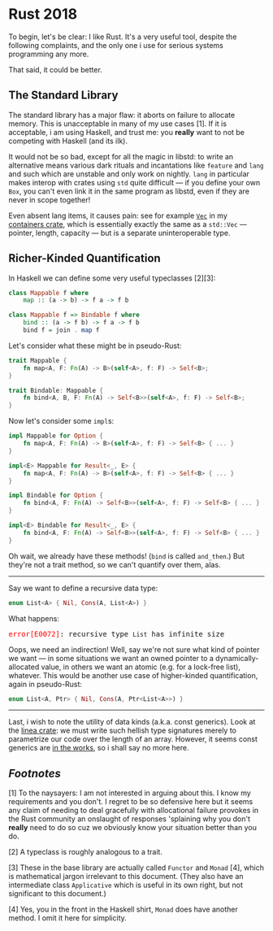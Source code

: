 # Rust 2018

To begin, let's be clear: I like Rust. It's a very useful tool, despite the following complaints, and the only one i use for serious systems programming any more.

That said, it could be better.

## The Standard Library

The standard library has a major flaw: it aborts on failure to allocate memory. This is unacceptable in many of my use cases [1]. If it is acceptable, i am using Haskell, and trust me: you **really** want to not be competing with Haskell (and its ilk).

It would not be so bad, except for all the magic in libstd: to write an alternative means various dark rituals and incantations like `feature` and `lang` and such which are unstable and only work on nightly. `lang` in particular makes interop with crates using `std` quite difficult — if you define your own `Box`, you can't even link it in the same program as libstd, even if they are never in scope together!

Even absent lang items, it causes pain: see for example [`Vec`](https://docs.rs/containers/0.7.1/containers/collections/vec/struct.Vec.html) in my [containers crate](https://crates.io/crates/containers), which is essentially exactly the same as a `std::Vec` — pointer, length, capacity — but is a separate uninteroperable type.

## Richer-Kinded Quantification

In Haskell we can define some very useful typeclasses [2][3]:

```haskell
class Mappable f where
    map :: (a -> b) -> f a -> f b

class Mappable f => Bindable f where
    bind :: (a -> f b) -> f a -> f b
    bind f = join . map f
```

Let's consider what these might be in pseudo-Rust:

```rust
trait Mappable {
    fn map<A, F: Fn(A) -> B>(self<A>, f: F) -> Self<B>;
}

trait Bindable: Mappable {
    fn bind<A, B, F: Fn(A) -> Self<B>>(self<A>, f: F) -> Self<B>;
}
```

Now let's consider some `impl`s:

```rust
impl Mappable for Option {
    fn map<A, F: Fn(A) -> B>(self<A>, f: F) -> Self<B> { ... }
}

impl<E> Mappable for Result<_, E> {
    fn map<A, F: Fn(A) -> B>(self<A>, f: F) -> Self<B> { ... }
}

impl Bindable for Option {
    fn bind<A, F: Fn(A) -> Self<B>>(self<A>, f: F) -> Self<B> { ... }
}

impl<E> Bindable for Result<_, E> {
    fn bind<A, F: Fn(A) -> Self<B>>(self<A>, f: F) -> Self<B> { ... }
}
```

Oh wait, we already have these methods! (`bind` is called `and_then`.) But they're not a trait method, so we can't quantify over them, alas.

---

Say we want to define a recursive data type:

```rust
enum List<A> { Nil, Cons(A, List<A>) }
```

What happens:

<span style="font-family:monospace;"><span style="color:red;">error[E0072]</span>: recursive type `List` has infinite size</span>

Oops, we need an indirection! Well, say we're not sure what kind of pointer we want — in some situations we want an owned pointer to a dynamically-allocated value, in others we want an atomic (e.g. for a lock-free list), whatever. This would be another use case of higher-kinded quantification, again in pseudo-Rust:

```rust
enum List<A, Ptr> { Nil, Cons(A, Ptr<List<A>>) }
```

---

Last, i wish to note the utility of data kinds (a.k.a. const generics). Look at the [linea crate](https://docs.rs/linea/0.8.0/linea/struct.Matrix.html): we must write such hellish type signatures merely to parametrize our code over the length of an array. However, it seems const generics are [in the works](https://github.com/rust-lang/rust/issues/44580), so i shall say no more here.

## *Footnotes*

[1] To the naysayers: I am not interested in arguing about this. I know my requirements and you don't. I regret to be so defensive here but it seems any claim of needing to deal gracefully with allocational failure provokes in the Rust community an onslaught of responses 'splaining why you don't **really** need to do so cuz we obviously know your situation better than you do.

[2] A typeclass is roughly analogous to a trait.

[3] These in the base library are actually called `Functor` and `Monad` [4], which is mathematical jargon irrelevant to this document. (They also have an intermediate class `Applicative` which is useful in its own right, but not significant to this document.)

[4] Yes, you in the front in the Haskell shirt, `Monad` does have another method. I omit it here for simplicity.
